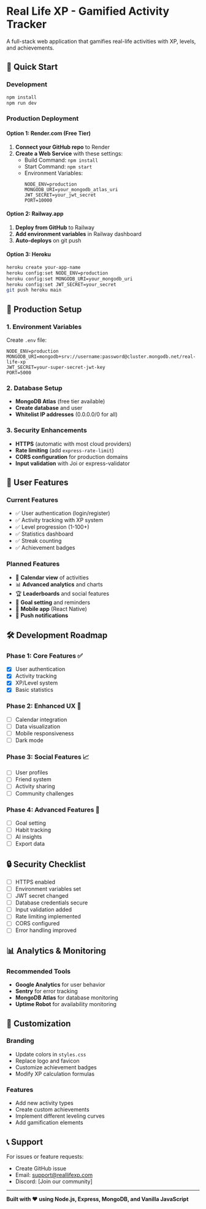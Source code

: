 # Real Life XP - Gamified Activity Tracker

A full-stack web application that gamifies real-life activities with XP, levels, and achievements.

## 🚀 Quick Start

### Development
```bash
npm install
npm run dev
```

### Production Deployment

#### Option 1: Render.com (Free Tier)
1. **Connect your GitHub repo** to Render
2. **Create a Web Service** with these settings:
   - Build Command: `npm install`
   - Start Command: `npm start`
   - Environment Variables:
     ```
     NODE_ENV=production
     MONGODB_URI=your_mongodb_atlas_uri
     JWT_SECRET=your_jwt_secret
     PORT=10000
     ```

#### Option 2: Railway.app
1. **Deploy from GitHub** to Railway
2. **Add environment variables** in Railway dashboard
3. **Auto-deploys** on git push

#### Option 3: Heroku
```bash
heroku create your-app-name
heroku config:set NODE_ENV=production
heroku config:set MONGODB_URI=your_mongodb_uri
heroku config:set JWT_SECRET=your_secret
git push heroku main
```

## 🔧 Production Setup

### 1. Environment Variables
Create `.env` file:
```env
NODE_ENV=production
MONGODB_URI=mongodb+srv://username:password@cluster.mongodb.net/real-life-xp
JWT_SECRET=your-super-secret-jwt-key
PORT=5000
```

### 2. Database Setup
- **MongoDB Atlas** (free tier available)
- **Create database** and user
- **Whitelist IP addresses** (0.0.0.0/0 for all)

### 3. Security Enhancements
- **HTTPS** (automatic with most cloud providers)
- **Rate limiting** (add `express-rate-limit`)
- **CORS configuration** for production domains
- **Input validation** with Joi or express-validator

## 📱 User Features

### Current Features
- ✅ User authentication (login/register)
- ✅ Activity tracking with XP system
- ✅ Level progression (1-100+)
- ✅ Statistics dashboard
- ✅ Streak counting
- ✅ Achievement badges

### Planned Features
- 📅 **Calendar view** of activities
- 📊 **Advanced analytics** and charts
- 🏆 **Leaderboards** and social features
- 🎯 **Goal setting** and reminders
- 📱 **Mobile app** (React Native)
- 🔔 **Push notifications**

## 🛠️ Development Roadmap

### Phase 1: Core Features ✅
- [x] User authentication
- [x] Activity tracking
- [x] XP/Level system
- [x] Basic statistics

### Phase 2: Enhanced UX 🚧
- [ ] Calendar integration
- [ ] Data visualization
- [ ] Mobile responsiveness
- [ ] Dark mode

### Phase 3: Social Features 📈
- [ ] User profiles
- [ ] Friend system
- [ ] Activity sharing
- [ ] Community challenges

### Phase 4: Advanced Features 🎯
- [ ] Goal setting
- [ ] Habit tracking
- [ ] AI insights
- [ ] Export data

## 🔒 Security Checklist

- [ ] HTTPS enabled
- [ ] Environment variables set
- [ ] JWT secret changed
- [ ] Database credentials secure
- [ ] Input validation added
- [ ] Rate limiting implemented
- [ ] CORS configured
- [ ] Error handling improved

## 📊 Analytics & Monitoring

### Recommended Tools
- **Google Analytics** for user behavior
- **Sentry** for error tracking
- **MongoDB Atlas** for database monitoring
- **Uptime Robot** for availability monitoring

## 🎨 Customization

### Branding
- Update colors in `styles.css`
- Replace logo and favicon
- Customize achievement badges
- Modify XP calculation formulas

### Features
- Add new activity types
- Create custom achievements
- Implement different leveling curves
- Add gamification elements

## 📞 Support

For issues or feature requests:
- Create GitHub issue
- Email: support@reallifexp.com
- Discord: [Join our community]

---

**Built with ❤️ using Node.js, Express, MongoDB, and Vanilla JavaScript**
